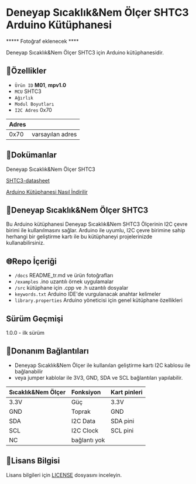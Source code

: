 # Deneyap Sıcaklık&Nem Ölçer SHTC3 Arduino Kütüphanesi

***** Fotoğraf eklenecek ****

Deneyap Sıcaklık&Nem Ölçer SHTC3 için Arduino kütüphanesidir.

## :mag_right:Özellikler 
- `Ürün ID` **M01**, **mpv1.0**
- `MCU` SHTC3
- `Ağırlık`
- `Modul Boyutları`
- `I2C Adres` 0x70

| Adres |  | 
| :---  | :---     |
| 0x70 | varsayılan adres |

## :closed_book:Dokümanlar
Deneyap Sıcaklık&Nem Ölçer SHTC3

[SHTC3-datasheet](https://media.digikey.com/pdf/Data%20Sheets/Sensirion%20PDFs/HT_DS_SHTC3_D1.pdf)

[Arduino Kütüphanesi Nasıl İndirilir](https://docs.arduino.cc/software/ide-v1/tutorials/installing-libraries)

## :pushpin:Deneyap Sıcaklık&Nem Ölçer SHTC3
Bu Arduino kütüphanesi Deneyap Sıcaklık&Nem SHTC3 Ölçerinin I2C çevre birimi ile kullanılmasını sağlar. Arduino ile uyumlu, I2C çevre birimine sahip herhangi bir geliştirme kartı ile bu kütüphaneyi projelerinizde kullanabilirsiniz. 

## :globe_with_meridians:Repo İçeriği
- `/docs` README_tr.md ve ürün fotoğrafları
- `/examples` .ino uzantılı örnek uygulamalar
- `/src` kütüphane için .cpp ve .h uzantılı dosyalar
- `keywords.txt` Arduino IDE'de vurgulanacak anahtar kelimeler
- `library.properties` Arduino yöneticisi için genel kütüphane özellikleri

## Sürüm Geçmişi
1.0.0 - ilk sürüm

## :rocket:Donanım Bağlantıları
- Deneyap Sıcaklık&Nem Ölçer ile kullanılan geliştirme kartı I2C kablosu ile bağlanabilir
- veya jumper kablolar ile 3V3, GND, SDA ve SCL bağlantıları yapılabilir.

| Sıcaklık&Nem Ölçer | Fonksiyon| Kart pinleri |
| :---     | :---   |   :---  |
| 3.3V     | Güç    | 3.3V    |
| GND      | Toprak |GND      |
| SDA      | I2C Data  | SDA pini |
| SCL      | I2C Clock | SCL pini|
| NC          | bağlantı yok |   |

## :bookmark_tabs:Lisans Bilgisi 
Lisans bilgileri için [LICENSE](https://github.com/deneyapkart/deneyap-sicaklik-nem-olcer-arduino-library/blob/master/LICENSE) dosyasını inceleyin.